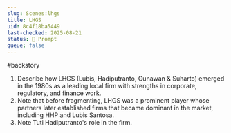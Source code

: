 ```yaml
---
slug: Scenes:lhgs
title: LHGS
uid: 8c4f18ba5449
last-checked: 2025-08-21
status: 💬 Prompt
queue: false
---
```

#backstory 
1. Describe how LHGS (Lubis, Hadiputranto, Gunawan & Suharto) emerged in the 1980s as a leading local firm with strengths in corporate, regulatory, and finance work.
2. Note that before fragmenting, LHGS was a prominent player whose partners later established firms that became dominant in the market, including HHP and Lubis Santosa.
3. Note Tuti Hadiputranto's role in the firm.
